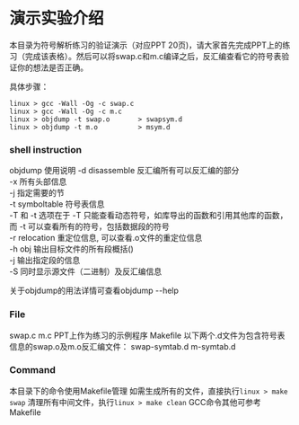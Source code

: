 # 演示实验介绍

本目录为符号解析练习的验证演示（对应PPT 20页)，请大家首先完成PPT上的练习（完成该表格）。然后可以将swap.c和m.c编译之后，反汇编查看它的符号表验证你的想法是否正确。

具体步骤：

```shell
linux > gcc -Wall -Og -c swap.c
linux > gcc -Wall -Og -c m.c
linux > objdump -t swap.o		> swapsym.d
linux > objdump -t m.o 		    > msym.d
```

### shell instruction 
objdump 使用说明
   -d disassemble 反汇编所有可以反汇编的部分  
   -x 所有头部信息  
   -j 指定需要的节  
   -t symboltable 符号表信息  
       -T 和 -t 选项在于 -T 只能查看动态符号，如库导出的函数和引用其他库的函数，而 -t 可以查看所有的符号，包括数据段的符号  
   -r relocation 重定位信息, 可以查看.o文件的重定位信息  
   -h obj 输出目标文件的所有段概括()  
   -j 输出指定段的信息  
   -S 同时显示源文件（二进制）及反汇编信息  

关于objdump的用法详情可查看objdump --help

### File
swap.c 
m.c PPT上作为练习的示例程序
Makefile 
以下两个.d文件为包含符号表信息的swap.o及m.o反汇编文件：
swap-symtab.d
m-symtab.d

### Command
本目录下的命令使用Makefile管理
如需生成所有的文件，直接执行`linux > make swap`
清理所有中间文件，执行`linux > make clean`
GCC命令其他可参考Makefile

